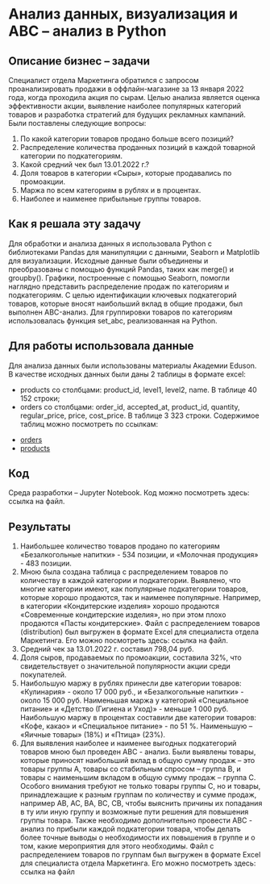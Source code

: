 # Анализ данных, визуализация и ABC – анализ в Python

## Описание бизнес – задачи

Специалист отдела Маркетинга обратился с запросом проанализировать продажи в оффлайн-магазине за 13 января 2022 года, когда проходила акция по сырам. Целью анализа является оценка эффективности акции, выявление наиболее популярных категорий товаров и разработка стратегий для будущих рекламных кампаний. Были поставлены следующие вопросы:
1)	По какой категории товаров продано больше всего позиций?
2)	Распределение количества проданных позиций в каждой товарной категории по подкатегориям.
3)	Какой средний чек был 13.01.2022 г.?
4)	Доля товаров в категории «Сыры», которые продавались по промоакции.
5)	Маржа по всем категориям в рублях и в процентах.
6)	Наиболее и наименее прибыльные группы товаров.

## Как я решала эту задачу

Для обработки и анализа данных я использовала Python с библиотеками Pandas для манипуляции с данными, Seaborn и Matplotlib для визуализации. Исходные данные были объединены и преобразованы с помощью функций Pandas, таких как merge() и groupby(). Графики, построенные с помощью Seaborn, помогли наглядно представить распределение продаж по категориям и подкатегориям.
 С целью идентификации ключевых подкатегорий товаров, которые вносят наибольший вклад в общие продажи, был выполнен ABC-анализ. Для группировки товаров по категориям использовалась функция set_abc, реализованная на Python.

## Для работы использовала данные

Для анализа данных были использованы материалы Академии Eduson. В качестве исходных данных были даны 2 таблицы в формате excel: 
*	products со столбцами: product_id, level1, level2, name. В таблице 40 152 строки;
*	orders со столбцами: order_id, accepted_at, product_id, quantity, regular_price, price, cost_price. В таблице 3 323 строки.
Содержимое таблиц можно посмотреть по ссылкам:
- [orders](./data/orders)
- [products](./data/products)

## Код

Среда разработки – Jupyter Notebook. Код можно посмотреть здесь: ссылка на файл.

## Результаты

1.	Наибольшее количество товаров продано по категориям «Безалкогольные напитки» - 534 позиции, и «Молочная продукция» - 483 позиции.
2.	Мною была создана таблица с распределением товаров по количеству в каждой категории и подкатегории. Выявлено, что многие категории имеют, как популярные подкатегории товаров, которые хорошо продаются, так и наименее популярные. Например, в категории «Кондитерские изделия» хорошо продаются «Современные кондитерские изделия», но при этом плохо продаются «Пасты кондитерские».
Файл с распределением товаров (distribution) был выгружен в формате Excel для специалиста отдела Маркетинга. Его можно посмотреть здесь: ссылка на файл.
3.	Средний чек за 13.01.2022 г. составил 798,04 руб.
4.	Доля сыров, продаваемых по промоакции, составила 32%, что свидетельствует о значительной популярности акции среди покупателей.
5.	Наибольшую маржу в рублях принесли две категории товаров: «Кулинария» - около 17 000 руб., и «Безалкогольные напитки» - около 15 000 руб. Наименьшая маржа у категорий «Специальное питание» и «Детство (Гигиена и Уход)» - меньше 1 000 руб.
Наибольшую маржу в процентах составили две категории товаров: «Кофе, какао» и «Специальное питание» - по 51 %. Наименьшую – «Яичные товары» (18%) и «Птица» (23%).
6.	Для выявления наиболее и наименее выгодных подкатегорий товаров мною был проведен АВС - анализ. Были выявлены товары, которые приносят наибольший вклад в общую сумму продаж – это товары группы А, товары со стабильным спросом – группа В, и товары с наименьшим вкладом в общую сумму продаж – группа С.
Особого внимания требуют не только товары группы С, но и товары, принадлежащие к разным группам по количеству и сумме продаж, например АВ, АС, ВА, ВС, СВ, чтобы выяснить причины их попадания в ту или иную группу и возможные пути решения для повышения группы товара.
Также необходимо дополнительно провести АВС - анализ по прибыли каждой подкатегории товара, чтобы делать более точные выводы о необходимости их повышения в группе и о том, какие мероприятия для этого необходимы.
Файл с распределением товаров по группам был выгружен в формате Excel для специалиста отдела Маркетинга. Его можно посмотреть здесь: ссылка на файл

